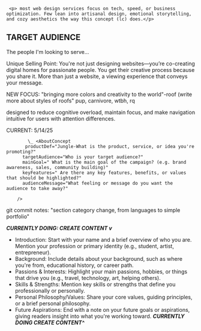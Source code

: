 <!-- V -->
<!-- V -->
<!-- V -->
<!-- V -->
<!-- V -->
<!-- V -->
<!-- TODO: 7/23/25- FILL OUT CONTENT FIRST -->

   <!-- *ABOUT LC -->

     <p> most web design services focus on tech, speed, or business optimization. Few lean into artisanal design, emotional storytelling, and cozy aesthetics the way this concept (lc) does.</p>

<!--  -->
<section class="py-3 pl-1" id="TARGET AUDIENCE">
<h2>TARGET AUDIENCE</h2>
<p>The people I'm looking to serve...</p>
<p class="bg-">
  Unique Selling Point: You're not just designing websites—you’re
  co-creating digital homes for passionate people. You get their
  creative process because you share it. More than just a website,
  a viewing experience that conveys your message.
</p>
</section>
<!--  -->
   <!-- *MAIN GOALS -->
<MainGoals />
   <!-- *KEY FEATURES -->
   <p>NEW FOCUS: "bringing more colors and creativity to the world"-roof (write more about styles of roofs" pup, carnivore, wtbh, rq</p>
   <p>designed to reduce cognitive overload, maintain focus, and make navigation intuitive for users with attention differences.</p>
<KeyFeatures />
   <!-- * ABOUT LC -->
   <!-- * GALLERY -->
 <WebsitesGrid />
<!-- TODO: 7/23: ^-->
<!-- ^ -->
<!-- ^ -->
<!-- ^ -->
<!-- ^ -->
<!-- ^ -->
<!-- ^ -->

CURRENT: 5/14/25

            \_ <AboutConcept
           productDef="Jungle-What is the product, service, or idea you're promoting?"
          targetAudience="Who is your target audience?"
          mainGoal=" What is the main goal of the campaign? (e.g. brand awareness, sales, community building)"
          keyFeatures=" Are there any key features, benefits, or values that should be highlighted?"
          audienceMessage="What feeling or message do you want the audience to take away?"

        />

<!--! 4/30/25- undecided about sections, seperate into section numbers -->

 <!-- I weave creativity into practical code. During the last few years, I've learned how to program web sites using
        javascript and javascript frameworks. I've utilized resources such as: youtube
        developer tutorials, Freecodecamp, The Odin Project and Geeks for Geeks.
        These are the websites that have been used to not only learn javascript,
        but to bring my passion projects to life.  

       -Background: Include details about your
        background, such as where you're from, educational history, or career
        path. For the past few years, I've dedicated myself to my website
        projects. Work w/ me- using headless /JS/ cms pushing the bounderies of
        design. Services- using WP and custom PHP themes -->

<!-- todo Introduction: Start with your name and a brief overview of who you are. Mention your profession or primary identity (e.g., student, artist, entrepreneur). -->

git commit notes:
"section category change, from languages to simple portfolio"

**_CURRENTLY DOING: CREATE CONTENT v_**

- Introduction: Start with your name and a brief overview of who you are. Mention your profession or primary identity (e.g., student, artist, entrepreneur).
- Background: Include details about your background, such as where you're from, educational history, or career path.
- Passions & Interests: Highlight your main passions, hobbies, or things that drive you (e.g., travel, technology, art, helping others).
- Skills & Strengths: Mention key skills or strengths that define you professionally or personally.
- Personal Philosophy/Values: Share your core values, guiding principles, or a brief personal philosophy.
- Future Aspirations: End with a note on your future goals or aspirations, giving readers insight into what you're working toward.
  **_CURRENTLY DOING CREATE CONTENT^_**
